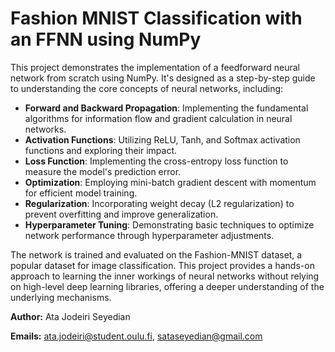 # Fashion MNIST Classification with an FFNN using NumPy

This project demonstrates the implementation of a feedforward neural network from scratch using NumPy. It's designed as a step-by-step guide to understanding the core concepts of neural networks, including:

* **Forward and Backward Propagation**: Implementing the fundamental algorithms for information flow and gradient calculation in neural networks.
* **Activation Functions**: Utilizing ReLU, Tanh, and Softmax activation functions and exploring their impact.
* **Loss Function**: Implementing the cross-entropy loss function to measure the model's prediction error.
* **Optimization**: Employing mini-batch gradient descent with momentum for efficient model training.
* **Regularization**: Incorporating weight decay (L2 regularization) to prevent overfitting and improve generalization.
* **Hyperparameter Tuning**: Demonstrating basic techniques to optimize network performance through hyperparameter adjustments.

The network is trained and evaluated on the Fashion-MNIST dataset, a popular dataset for image classification. This project provides a hands-on approach to learning the inner workings of neural networks without relying on high-level deep learning libraries, offering a deeper understanding of the underlying mechanisms.

**Author:** Ata Jodeiri Seyedian

**Emails:** ata.jodeiri@student.oulu.fi, sataseyedian@gmail.com
